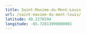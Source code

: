 ```yaml
---
title: Saint-Maxime-du-Mont-Louis
url: /saint-maxime-du-mont-louis/
latitude: 49.2276594
longitude: -65.72813090000001
---
```

